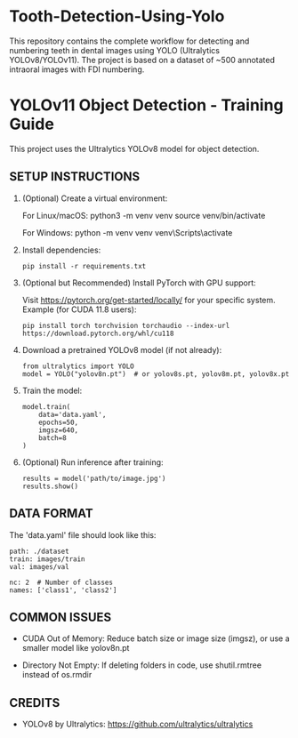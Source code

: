 # Tooth-Detection-Using-Yolo
This repository contains the complete workflow for detecting and numbering teeth in dental images using YOLO (Ultralytics YOLOv8/YOLOv11). The project is based on a dataset of ~500 annotated intraoral images with FDI numbering.

YOLOv11 Object Detection - Training Guide
========================================

This project uses the Ultralytics YOLOv8 model for object detection.

SETUP INSTRUCTIONS
------------------

1. (Optional) Create a virtual environment:

   For Linux/macOS:
       python3 -m venv venv
       source venv/bin/activate

   For Windows:
       python -m venv venv
       venv\Scripts\activate

2. Install dependencies:

       pip install -r requirements.txt

3. (Optional but Recommended) Install PyTorch with GPU support:

   Visit https://pytorch.org/get-started/locally/ for your specific system.
   Example (for CUDA 11.8 users):

       pip install torch torchvision torchaudio --index-url https://download.pytorch.org/whl/cu118

4. Download a pretrained YOLOv8 model (if not already):

       from ultralytics import YOLO
       model = YOLO("yolov8n.pt")  # or yolov8s.pt, yolov8m.pt, yolov8x.pt

5. Train the model:

       model.train(
           data='data.yaml',
           epochs=50,
           imgsz=640,
           batch=8
       )

6. (Optional) Run inference after training:

       results = model('path/to/image.jpg')
       results.show()

DATA FORMAT
-----------

The 'data.yaml' file should look like this:

    path: ./dataset
    train: images/train
    val: images/val

    nc: 2  # Number of classes
    names: ['class1', 'class2']

COMMON ISSUES
-------------

- CUDA Out of Memory:
    Reduce batch size or image size (imgsz), or use a smaller model like yolov8n.pt

- Directory Not Empty:
    If deleting folders in code, use shutil.rmtree instead of os.rmdir

CREDITS
-------

- YOLOv8 by Ultralytics: https://github.com/ultralytics/ultralytics
